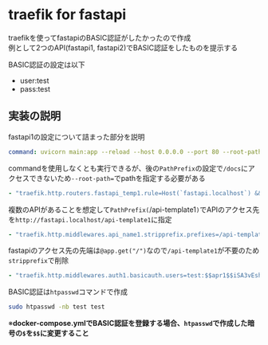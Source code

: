 # traefik for fastapi

traefikを使ってfastapiのBASIC認証がしたかったので作成  
例として2つのAPI(fastapi1, fastapi2)でBASIC認証をしたものを提示する

BASIC認証の設定は以下
- user:test
- pass:test

## 実装の説明

fastapi1の設定について詰まった部分を説明

```yml
command: uvicorn main:app --reload --host 0.0.0.0 --port 80 --root-path="/api-template1"
```

commandを使用しなくとも実行できるが、後の`PathPrefix`の設定で`/docs`にアクセスできないため`--root-path=`でpathを指定する必要がある

```yml
- "traefik.http.routers.fastapi_temp1.rule=Host(`fastapi.localhost`) && PathPrefix(`/api-template1`)"
```

複数のAPIがあることを想定して`PathPrefix(`/api-template1`)`でAPIのアクセス先を`http://fastapi.localhost/api-template1`に指定

```yml
- "traefik.http.middlewares.api_name1.stripprefix.prefixes=/api-template1"
```

fastapiのアクセス先の先端は`@app.get("/")`なので`/api-template1`が不要のため`stripprefix`で削除

```yml
- "traefik.http.middlewares.auth1.basicauth.users=test:$$apr1$$iSA3vEsh$51cGxRXQnt05AvjpuEsaS0"
```
BASIC認証は`htpasswd`コマンドで作成

```bash
sudo htpasswd -nb test test
```

※**docker-compose.ymlでBASIC認証を登録する場合、`htpasswd`で作成した暗号の`$`を`$$`に変更すること**
